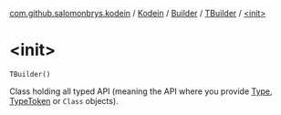 [com.github.salomonbrys.kodein](../../../index.md) / [Kodein](../../index.md) / [Builder](../index.md) / [TBuilder](index.md) / [&lt;init&gt;](.)

# &lt;init&gt;

`TBuilder()`

Class holding all typed API (meaning the API where you provide [Type](http://docs.oracle.com/javase/6/docs/api/java/lang/reflect/Type.html), [TypeToken](../../../-type-token/index.md) or `Class` objects).

